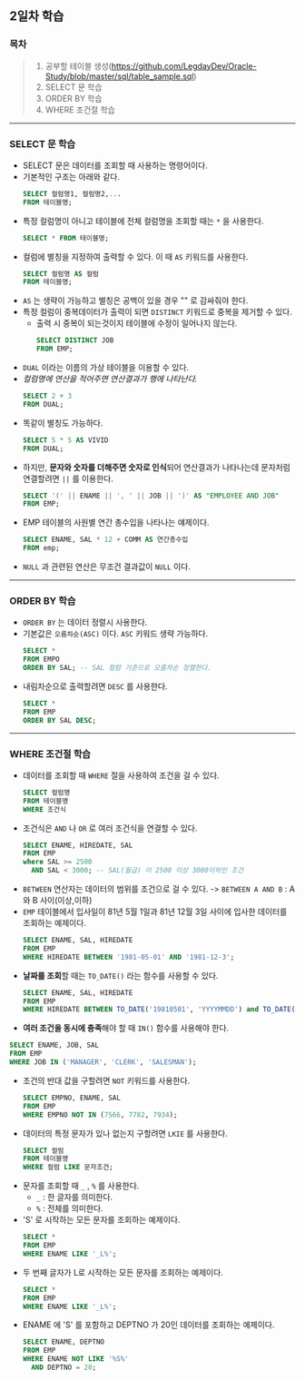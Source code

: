 ## 2일차 학습

### 목차
> 1. 공부할 테이블 생성(https://github.com/LegdayDev/Oracle-Study/blob/master/sql/table_sample.sql)
> 2. SELECT 문 학습
> 3. ORDER BY 학습
> 3. WHERE 조건절 학습
---
### SELECT 문 학습
- SELECT 문은 데이터를 조회할 때 사용하는 명령어이다.
- 기본적인 구조는 아래와 같다.
    ```sql
    SELECT 컬럼명1, 컬럼명2,...
    FROM 테이블명;
    ```
- 특정 컬럼명이 아니고 테이블에 전체 컬럼명을 조회할 때는 `*` 을 사용한다.
    ```sql
    SELECT * FROM 테이블명;
    ```
- 컬럼에 별칭을 지정하여 출력할 수 있다. 이 때 `AS` 키워드를 사용한다.
    ```sql
    SELECT 컬럼명 AS 컬럼
    FROM 테이블명;
    ```
- `AS` 는 생략이 가능하고 별칭은 공백이 있을 경우 "" 로 감싸줘야 한다.
- 특정 컬럼이 중복데이터가 출력이 되면 `DISTINCT` 키워드로 중복을 제거할 수 있다.
  - 출력 시 중복이 되는것이지 테이블에 수정이 일어나지 않는다.
    ```sql
    SELECT DISTINCT JOB
    FROM EMP;
    ```
- `DUAL` 이라는 이름의 가상 테이블을 이용할 수 있다.
- _컬럼명에 연산을 적어주면 연산결과가 행에 나타난다._
    ```sql
    SELECT 2 + 3
    FROM DUAL;
    ```
- 똑같이 별칭도 가능하다.
    ```sql
    SELECT 5 * 5 AS VIVID
    FROM DUAL;
    ```
- 하지만, **문자와 숫자를 더해주면 숫자로 인식**되어 연산결과가 나타나는데 문자처럼 연결할려면 `||` 를 이용한다.
    ```sql
    SELECT '(' || ENAME || ', ' || JOB || ')' AS "EMPLOYEE AND JOB"
    FROM EMP;
    ```
- EMP 테이블의 사원별 연간 총수입을 나타나는 얘제이다.
    ```sql
    SELECT ENAME, SAL * 12 + COMM AS 연간총수입
    FROM emp;
    ```
- `NULL` 과 관련된 연산은 무조건 결과값이 `NULL` 이다.
---
### ORDER BY 학습
- `ORDER BY` 는 데이터 정렬시 사용한다.
- 기본값은 `오름차순(ASC)` 이다. `ASC` 키워드 생략 가능하다. 
    ```sql
    SELECT *
    FROM EMPO
    ORDER BY SAL; -- SAL 컬럼 기준으로 오름차순 정렬한다.
    ```
- 내림차순으로 출력할려면 `DESC` 를 사용한다.
    ```sql
    SELECT *
    FROM EMP
    ORDER BY SAL DESC;
    ```
---
### WHERE 조건절 학습
- 데이터를 조회할 때 `WHERE` 절을 사용하여 조건을 걸 수 있다.
    ```sql
    SELECT 컬럼명
    FROM 테이블명
    WHERE 조건식
    ```
- 조건식은 `AND` 나 `OR` 로 여러 조건식을 연결할 수 있다.
    ```sql
    SELECT ENAME, HIREDATE, SAL
    FROM EMP
    where SAL >= 2500
      AND SAL < 3000; -- SAL(월급) 이 2500 이상 3000이하인 조건
    ```
- `BETWEEN` 연산자는 데이터의 범위를 조건으로 걸 수 있다. -> `BETWEEN A AND B` : A 와 B 사이(이상,이하)
- `EMP` 테이블에서 입사일이 81년 5월 1일과 81년 12월 3일 사이에 입사한 데이터를 조회하는 예제이다.
    ```sql
    SELECT ENAME, SAL, HIREDATE
    FROM EMP
    WHERE HIREDATE BETWEEN '1981-05-01' AND '1981-12-3';
    ```
- **날짜를 조회**할 때는 `TO_DATE()` 라는 함수를 사용할 수 있다.
    ```sql
    SELECT ENAME, SAL, HIREDATE
    FROM EMP
    WHERE HIREDATE BETWEEN TO_DATE('19810501', 'YYYYMMDD') and TO_DATE('19811203', 'YYYYMMDD');
    ```
- **여러 조건을 동시에 충족**해야 할 때 `IN()` 함수를 사용해야 한다.
```sql
SELECT ENAME, JOB, SAL
FROM EMP
WHERE JOB IN ('MANAGER', 'CLERK', 'SALESMAN');
```
- 조건의 반대 값을 구할려면 `NOT` 키워드를 사용한다.
    ```sql
    SELECT EMPNO, ENAME, SAL
    FROM EMP
    WHERE EMPNO NOT IN (7566, 7782, 7934);
    ```
- 데이터의 특정 문자가 있나 없는지 구할려면 `LKIE` 를 사용한다.
    ```sql
    SELECT 컬럼
    FROM 테이블명
    WHERE 컬럼 LIKE 문자조건;
    ```
- 문자를 조회할 때 `_` , `%` 를 사용한다.
  - `_` : 한 글자를 의미한다.
  - `%` : 전체를 의미한다.
- 'S' 로 시작하는 모든 문자를 조회하는 예제이다.
    ```sql
    SELECT *
    FROM EMP
    WHERE ENAME LIKE '_L%';
    ```
- 두 번째 글자가 L로 시작하는 모든 문자를 조회하는 예제이다.
    ```sql
    SELECT *
    FROM EMP
    WHERE ENAME LIKE '_L%';
    ```
- ENAME 에 'S' 를 포함하고 DEPTNO 가 20인 데이터를 조회하는 예제이다.
    ```sql
    SELECT ENAME, DEPTNO
    FROM EMP
    WHERE ENAME NOT LIKE '%S%'
      AND DEPTNO = 20;
    ```